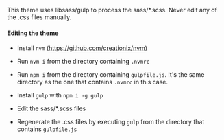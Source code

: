 This theme uses libsass/gulp to process the sass/*.scss. Never edit any of the .css files manually.

#### Editing the theme

* Install `nvm` (https://github.com/creationix/nvm)

* Run `nvm i` from the directory containing `.nvmrc`

* Run `npm i` from the directory containing `gulpfile.js`. It's the same directory as the one that contains `.nvmrc` in this case.

* Install `gulp` with `npm i -g gulp`

* Edit the sass/*.scss files

* Regenerate the .css files by executing `gulp` from the directory that contains `gulpfile.js`
